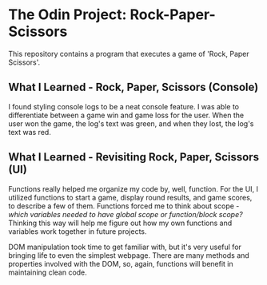 # The Odin Project: Rock-Paper-Scissors
This repository contains a program that executes a game of 'Rock, Paper Scissors'.

## What I Learned - Rock, Paper, Scissors (Console)
I found styling console logs to be a neat console feature. I was able to differentiate between a game win and game loss for the user. When the user won the game, the log's text was green, and when they lost, the log's text was red.

## What I Learned - Revisiting Rock, Paper, Scissors (UI)
Functions really helped me organize my code by, well, function. For the UI, I utilized functions to start a game, display round results, and game scores, to describe a few of them. Functions forced me to think about scope - *which variables needed to have global scope or function/block scope?* Thinking this way will help me figure out how my own functions and variables work together in future projects.

DOM manipulation took time to get familiar with, but it's very useful for bringing life to even the simplest webpage. There are many methods and properties involved with the DOM, so, again, functions will benefit in maintaining clean code.